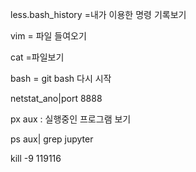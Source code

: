 less.bash_history  =내가 이용한 명령 기록보기

vim = 파일 들여오기

cat =파일보기

bash = git bash 다시 시작

netstat_ano|port 8888



px aux :  실행중인 프로그램 보기

ps aux| grep jupyter

kill -9 119116